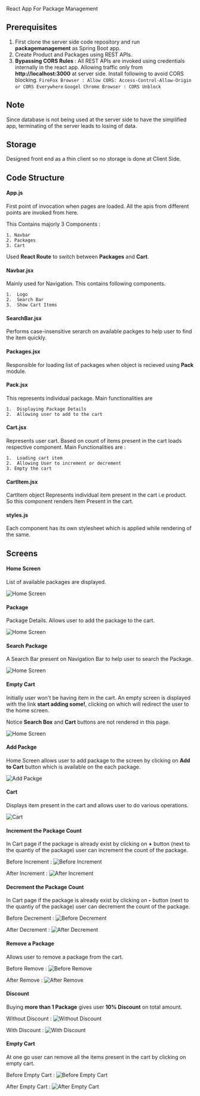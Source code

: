 React App For Package Management

## Prerequisites
1. First clone the server side code repository and run **packagemanagement** as Spring Boot app.
2. Create Product and Packages using REST APIs.
3. **Bypassing CORS Rules** : All REST APIs are invoked using credentials internally in the react app. Allowing traffic only from **http://localhost:3000** at server side. Install following to avoid CORS blocking. `FireFox Browser : Allow CORS: Access-Control-Allow-Origin or CORS Everywhere` `Googel Chrome Browser : CORS Unblock`

## Note
Since database is not being used at the server side to have the simplified app, terminating of the server leads to losing of data.


## Storage
Designed front end as a thin client so no storage is done at Client Side.

## Code Structure
#### App.js
First point of invocation when pages are loaded. All the apis from different points are invoked from here.

This Contains majorly 3 Components :

	1. Navbar
	2. Packages
	3. Cart

Used **React Route** to switch between **Packages** and **Cart**.

#### Navbar.jsx
Mainly used for Navigation. This contains following components.

	1.	Logo
	2.	Search Bar
	3.	Show Cart Items

#### SearchBar.jsx
Performs case-insensitive serarch on available packges to help user to find the item quickly.

#### Packages.jsx
Responsible for loading list of packages when object is recieved using **Pack** module.
	
#### Pack.jsx
This represents individual package. Main functionalities are 

	1.	Displaying Package Details
	2.	Allowing user to add to the cart

#### Cart.jsx
Represents user cart. Based on count of items present in the cart loads respective component. Main Functionalities are :

	1.	Loading cart item
	2. 	Allowing User to increment or decrement 
	3. Empty the cart

#### CartItem.jsx
CartItem object Represents individual item present in the cart i.e product. So this component renders Item Present in the cart.

#### styles.js
Each component has its own stylesheet which is applied while rendering of the same.

## Screens

#### Home Screen
List of available packages are displayed.

![Home Screen](Images/HomeScreen.png)

#### Package
Package Details. Allows user to add the package to the cart.

![Home Screen](Images/Package.png)

#### Search Package
A Search Bar present on Navigation Bar to help user to search the Package.

![Home Screen](Images/Search.png)

#### Empty Cart
Initially user won't be having item in the cart. An empty screen is displayed with the link **start adding some!**, clicking on which will redirect the user to the home screen.

Notice **Search Box** and **Cart** buttons are not rendered in this page.

![Home Screen](Images/EmptyCart.png)

#### Add Packge
Home Screen allows user to add package to the screen by clicking on **Add to Cart** button which is available on the each package.

![Add Packge](Images/PackageAddedToTheCart.png)

#### Cart
Displays item present in the cart and allows user to do various operations.

![Cart](Images/Cart.png)

#### Increment the Package Count
In Cart page if the package is already exist by clicking on **+** button (next to the quantiy of the package) user can increment the count of the package.

Before Increment :
![Before Increment](Images/BeforeIncrement.png)

After Increment :
![After Increment](Images/AfterIncrement.png)

#### Decrement the Package Count
In Cart page if the package is already exist by clicking on **-** button (next to the quantiy of the package) user can decrement the count of the package.

Before Decrement :
![Before Decrement](Images/BeforeDecrement.png)

After Decrement :
![After Decrement](Images/AfterDecrement.png)

#### Remove a Package
Allows user to remove a package from the cart.

Before Remove :
![Before Remove](Images/BeforeRemove.png)

After Remove :
![After Remove](Images/AfterRemove.png)

#### Discount
Buying **more than 1 Package** gives user **10% Discount** on total amount.

Without Discount :
![Without Discount](Images/WithoutDiscount.png)

With Discount :
![With Discount](Images/WithDiscount.png) 

#### Empty Cart
At one go user can remove all the items present in the cart by clicking on empty cart.

Before Empty Cart :
![Before Empty Cart](Images/BeforeClickEmptyCart.png)

After Empty Cart :
![After Empty Cart](Images/AfterClickEmptyCart.png)
